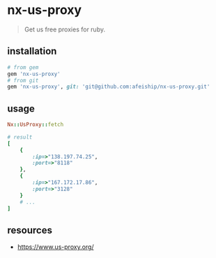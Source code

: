 # nx-us-proxy
> Get us free proxies for ruby.

## installation
```rb
# from gem
gem 'nx-us-proxy'
# from git
gem 'nx-us-proxy', git: 'git@github.com:afeiship/nx-us-proxy.git'
```

## usage
```rb
Nx::UsProxy::fetch

# result
[
    {
        :ip=>"138.197.74.25", 
        :port=>"8118"
    }, 
    {
        :ip=>"167.172.17.86", 
        :port=>"3128"
    }
    # ...
]
```

## resources
- https://www.us-proxy.org/